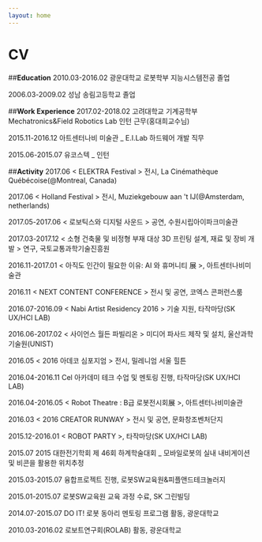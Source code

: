 ```yaml
---
layout: home
---
```

# CV

##**Education**
2010.03-2016.02	광운대학교 로봇학부 지능시스템전공 졸업

2006.03-2009.02	성남 송림고등학교 졸업

##**Work Experience**
2017.02-2018.02	고려대학교 기계공학부 Mechatronics&Field Robotics Lab 인턴 근무(홍대희교수님)

2015.11-2016.12	아트센터나비 미술관 _ E.I.Lab 하드웨어 개발 직무

2015.06-2015.07	유코스텍 _ 인턴

##**Activity**
2017.06	< ELEKTRA Festival > 전시, La Cinémathèque Québécoise(@Montreal, Canada)

2017.06	< Holland Festival > 전시, Muziekgebouw aan 't IJ(@Amsterdam, netherlands)

2017.05-2017.06 < 로보틱스와 디지털 사운드 > 공연, 수원시립아이파크미술관

2017.03-2017.12 < 소형 건축물 및 비정형 부재 대상 3D 프린팅 설계, 재료 및 장비 개발 > 연구, 국토교통과학기술진흥원

2016.11-2017.01	< 아직도 인간이 필요한 이유: AI 와 휴머니티 展 >, 아트센터나비미술관

2016.11	< NEXT CONTENT CONFERENCE > 전시 및 공연, 코엑스 콘퍼런스룸

2016.07-2016.09	< Nabi Artist Residency 2016 > 기술 지원, 타작마당(SK UX/HCI LAB)

2016.06-2017.02 < 사이언스 월든 파빌리온 > 미디어 파사드 제작 및 설치, 울산과학기술원(UNIST)

2016.05	< 2016 아데코 심포지엄 > 전시, 밀레니엄 서울 힐튼

2016.04-2016.11	Cel 아카데미 테크 수업 및 멘토링 진행, 타작마당(SK UX/HCI LAB)

2016.04-2016.05	< Robot Theatre : B급 로봇전시회展 >, 아트센터나비미술관

2016.03	< 2016 CREATOR RUNWAY > 전시 및 공연, 문화창조벤처단지

2015.12-2016.01	< ROBOT PARTY >, 타작마당(SK UX/HCI LAB)

2015.07	2015 대한전기학회 제 46회 하계학술대회 _ 모바일로봇의 실내 내비게이션 및 비콘을 활용한 위치추정

2015.03-2015.07	융합프로젝트 진행, 로봇SW교육원&피플앤드테크놀러지

2015.01-2015.07	로봇SW교육원 교육 과정 수료, SK 그린빌딩

2014.07-2015.07	DO IT! 로봇 동아리 멘토링 프로그램 활동, 광운대학교

2010.03-2016.02	로보트연구회(ROLAB) 활동, 광운대학교
